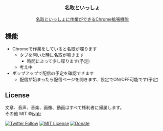 <p align="center">
  <h3 align="center">名取といっしょ</h3>
  <p align="center">
    <a href="">名取といっしょに作業ができるChrome拡張機能</a>
  </p>
</p>

## 機能
- Chromeで作業をしていると名取が喋ります
  - タブを開いた時に名取が鳴きます
    - 時間によって少し喋ります(予定)
  - 考え中
- ポップアップで配信の予定を確認できます
  - 配信が始まったら配信ページを開きます、設定でON/OFF可能です(予定)

## License
文章、音声、音楽、画像、動画はすべて権利者に帰属します。  
その他 MIT ©[ivgtr](https://github.com/ivgtr)

[![Twitter Follow](https://img.shields.io/twitter/follow/mawaru_hana?style=social)](https://twitter.com/mawaru_hana) [![MIT License](http://img.shields.io/badge/license-MIT-blue.svg?style=flat)](LICENSE) [![Donate](https://img.shields.io/badge/%EF%BC%84-support-green.svg?style=flat-square)](https://www.buymeacoffee.com/ivgtr)  